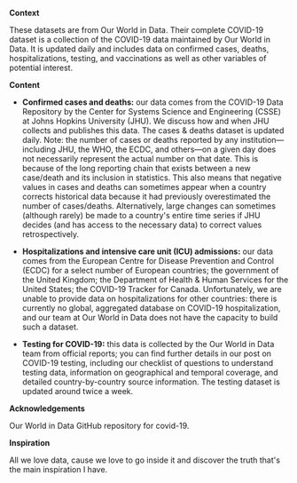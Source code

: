 **Context**

These datasets are from Our World in Data.
Their complete COVID-19 dataset is a collection of the COVID-19 data maintained by Our World in Data. It is updated daily and includes data on confirmed cases, deaths, hospitalizations, testing, and vaccinations as well as other variables of potential interest.

**Content**

 - **Confirmed cases and deaths:**
our data comes from the COVID-19 Data Repository by the Center for Systems Science and Engineering (CSSE) at Johns Hopkins University (JHU). We discuss how and when JHU collects and publishes this data. The cases & deaths dataset is updated daily. Note: the number of cases or deaths reported by any institution—including JHU, the WHO, the ECDC, and others—on a given day does not necessarily represent the actual number on that date. This is because of the long reporting chain that exists between a new case/death and its inclusion in statistics. This also means that negative values in cases and deaths can sometimes appear when a country corrects historical data because it had previously overestimated the number of cases/deaths. Alternatively, large changes can sometimes (although rarely) be made to a country's entire time series if JHU decides (and has access to the necessary data) to correct values retrospectively.

- **Hospitalizations and intensive care unit (ICU) admissions:**
our data comes from the European Centre for Disease Prevention and Control (ECDC) for a select number of European countries; the government of the United Kingdom; the Department of Health & Human Services for the United States; the COVID-19 Tracker for Canada. Unfortunately, we are unable to provide data on hospitalizations for other countries: there is currently no global, aggregated database on COVID-19 hospitalization, and our team at Our World in Data does not have the capacity to build such a dataset.

- **Testing for COVID-19:**
this data is collected by the Our World in Data team from official reports; you can find further details in our post on COVID-19 testing, including our checklist of questions to understand testing data, information on geographical and temporal coverage, and detailed country-by-country source information. The testing dataset is updated around twice a week.

**Acknowledgements**

Our World in Data GitHub repository for covid-19.

**Inspiration**

All we love data, cause we love to go inside it and discover the truth that's the main inspiration I have.
